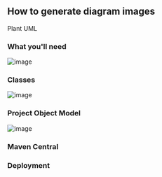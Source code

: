 
## How to generate diagram images

Plant UML

### What you'll need
![image](https://user-images.githubusercontent.com/595430/213287681-68cbe890-fe69-4b37-a861-d269b66d9044.png)

### Classes
![image](https://user-images.githubusercontent.com/595430/213291503-2d2a34f4-fc94-4cb5-91b9-07d244284348.png)

### Project Object Model
![image](https://user-images.githubusercontent.com/595430/213295632-d5bbdb36-647b-48bc-a18e-b7bbf614a8d5.png)

### Maven Central


### Deployment
